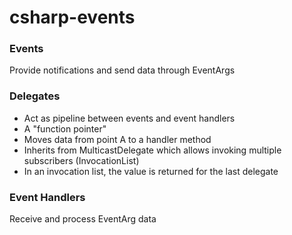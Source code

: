 # csharp-events

### Events
Provide notifications and send data through EventArgs

### Delegates
- Act as pipeline between events and event handlers
- A "function pointer"
- Moves data from point A to a handler method
- Inherits from MulticastDelegate which allows invoking multiple subscribers (InvocationList)
- In an invocation list, the value is returned for the last delegate

### Event Handlers
Receive and process EventArg data

